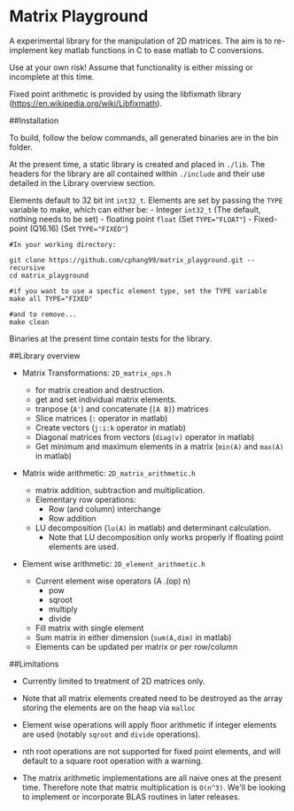 # Matrix Playground

A experimental library for the manipulation of 2D matrices. The aim is to re-implement
key matlab functions in C to ease matlab to C conversions.

Use at your own risk! Assume that functionality is either missing or incomplete
at this time.

Fixed point arithmetic is provided by using the libfixmath library
(https://en.wikipedia.org/wiki/Libfixmath).

##Installation

To build, follow the below commands, all generated binaries are in the bin folder.

At the present time, a static library is created and placed in `./lib`. The headers
for the library are all contained within `./include` and their use detailed in
the Library overview section.

Elements default to 32 bit int `int32_t`. Elements are set by passing the `TYPE`
variable to make, which can either be:
    - Integer `int32_t` (The default, nothing needs to be set)
    - floating point `float` (Set `TYPE="FLOAT"`)
    - Fixed-point (Q16.16) (Set `TYPE="FIXED"`)

```shell
#In your working directory:

git clone https://github.com/cphang99/matrix_playground.git --recursive
cd matrix_playground

#if you want to use a specfic element type, set the TYPE variable
make all TYPE="FIXED"

#and to remove...
make clean
```
Binaries at the present time contain tests for the library.

##Library overview
- Matrix Transformations: `2D_matrix_ops.h`
    * for matrix creation and destruction.
    * get and set individual matrix elements.
    * tranpose (`A'`) and concatenate (`[A B]`)  matrices
    * Slice matrices (`:` operator in matlab)
    * Create vectors (`j:i:k` operator in matlab)
    * Diagonal matrices from vectors (`diag(v)` operator in matlab) 
    * Get minimum and maximum elements in a matrix
      (`min(A)` and `max(A)` in matlab)

- Matrix wide arithmetic: `2D_matrix_arithmetic.h`
    * matrix addition, subtraction and multiplication.
    * Elementary row operations:
        - Row (and column) interchange
        - Row addition
    * LU decomposition (`lu(A)` in matlab)  and determinant calculation.
        + Note that LU decomposition only works properly if floating
          point elements are used.

- Element wise arithmetic: `2D_element_arithmetic.h`
    * Current element wise operators (A .(op) n)
        + pow
        + sqroot
        + multiply
        + divide
    * Fill matrix with single element
    * Sum matrix in either dimension (`sum(A,dim)` in matlab)
    * Elements can be updated per matrix or per row/column


##Limitations

- Currently limited to treatment of 2D matrices only.

- Note that all matrix elements created need to be destroyed as the array storing
  the elements are on the heap via `malloc`
 
- Element wise operations  will apply floor arithmetic if integer elements are used
(notably `sqroot` and `divide` operations).

- nth root operations are not supported for fixed point elements, and will default
  to a square root operation with a warning.

- The matrix arithmetic implementations are all naive ones at the present time.
Therefore note that matrix multiplication is `O(n^3)`. We'll be looking to
implement or incorporate BLAS routines in later releases.



